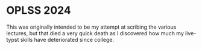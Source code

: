 # OPLSS 2024

This was originally intended to be my attempt at scribing the various lectures,
but that died a very quick death as I discovered how much my live-typst skills
have deteriorated since college.

